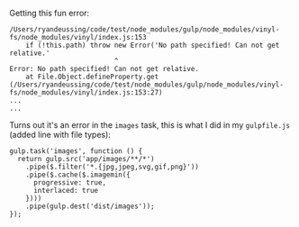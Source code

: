 Getting this fun error:

```
/Users/ryandeussing/code/test/node_modules/gulp/node_modules/vinyl-fs/node_modules/vinyl/index.js:153
    if (!this.path) throw new Error('No path specified! Can not get relative.'
                          ^
Error: No path specified! Can not get relative.
    at File.Object.defineProperty.get (/Users/ryandeussing/code/test/node_modules/gulp/node_modules/vinyl-fs/node_modules/vinyl/index.js:153:27)
...
...
```

Turns out it's an error in the `images` task, this is what I did in my `gulpfile.js` (added line with file types):

```
gulp.task('images', function () {
  return gulp.src('app/images/**/*')
    .pipe($.filter('*.{jpg,jpeg,svg,gif,png}'))
    .pipe($.cache($.imagemin({
      progressive: true,
      interlaced: true
    })))
    .pipe(gulp.dest('dist/images'));
});
```